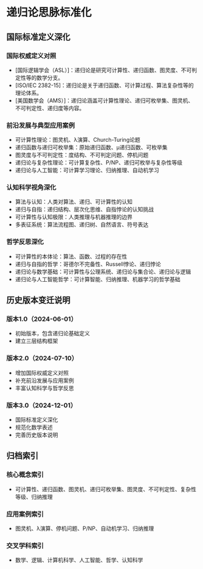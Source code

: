 # 递归论思脉标准化

## 国际标准定义深化

### 国际权威定义对照

- [国际逻辑学会（ASL）]：递归论是研究可计算性、递归函数、图灵度、不可判定性等的数学分支。
- [ISO/IEC 2382-15]：递归论是关于递归函数、可计算过程、算法复杂性等的理论体系。
- [美国数学会（AMS）]：递归论涵盖可计算性理论、递归可枚举集、图灵机、不可判定性、递归度等内容。

### 前沿发展与典型应用案例

- 可计算性理论：图灵机、λ演算、Church-Turing论题
- 递归函数与递归可枚举集：原始递归函数、μ递归函数、可枚举集
- 图灵度与不可判定性：度结构、不可判定问题、停机问题
- 递归论与复杂性理论：可计算复杂性、P/NP、递归可枚举与复杂性等级
- 递归论与人工智能：可计算学习理论、归纳推理、自动机学习

### 认知科学视角深化

- 算法与认知：人类对算法、递归、可计算性的认知
- 递归与自指：递归结构、层次化思维、自指悖论的认知挑战
- 可计算性与认知极限：人类推理与机器推理的边界
- 多表征系统：算法流程图、递归树、自然语言、符号表达

### 哲学反思深化

- 可计算性的本体论：算法、函数、过程的存在性
- 递归与自指的哲学：哥德尔不完备性、Russell悖论、递归悖论
- 递归论与数学基础：可计算性与公理系统、递归论与集合论、递归论与逻辑
- 递归论与人工智能哲学：可计算智能、归纳推理、机器学习的哲学基础

## 历史版本变迁说明

### 版本1.0（2024-06-01）

- 初始版本，包含递归论基础定义
- 建立三层结构框架

### 版本2.0（2024-07-10）

- 增加国际权威定义对照
- 补充前沿发展与应用案例
- 丰富认知科学与哲学反思

### 版本3.0（2024-12-01）

- 国际标准定义深化
- 规范化数学表述
- 完善历史版本说明

## 归档索引

### 核心概念索引

- 可计算性、递归函数、图灵机、递归可枚举集、图灵度、不可判定性、复杂性等级、归纳推理

### 应用案例索引

- 图灵机、λ演算、停机问题、P/NP、自动机学习、归纳推理

### 交叉学科索引

- 数学、逻辑、计算机科学、人工智能、哲学、认知科学
